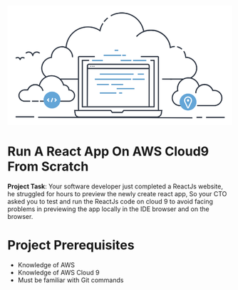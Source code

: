 ![1](https://github.com/Sholly45/TechChak-Projects/blob/b504b6fa7fdd380c5d508c683e619ef17a1afb75/Task-3/images/9.png)

# Run A React App On AWS Cloud9 From Scratch
**Project Task**: Your software developer just completed a ReactJs website, he struggled for hours to preview the newly create react app, So your CTO asked you to test and run the ReactJs code on cloud 9 to avoid facing problems in previewing the app locally in the IDE browser and on the browser.

# Project Prerequisites
- Knowledge of AWS
- Knowledge of AWS Cloud 9
- Must be familiar with Git commands
